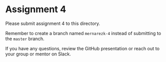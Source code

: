 # Assignment 4

Please submit assignment 4 to this directory.

Remember to create a branch named `mernarezk-4` 
instead of submitting to the `master` branch.

If you have any questions, review the GitHub presentation or reach
out to your group or mentor on Slack.
